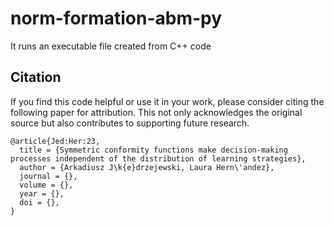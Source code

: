 # norm-formation-abm-py
It runs an executable file created from C++ code

## Citation
If you find this code helpful or use it in your work, please consider citing the following paper for attribution. This not only acknowledges the original source but also contributes to supporting future research.
```
@article{Jed:Her:23,
  title = {Symmetric conformity functions make decision-making processes independent of the distribution of learning strategies},
  author = {Arkadiusz J\k{e}drzejewski, Laura Hern\'andez},
  journal = {},
  volume = {},
  year = {},
  doi = {},
}
```
